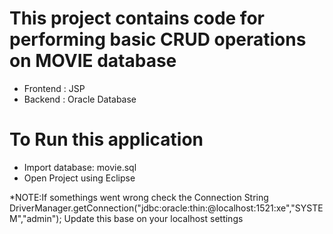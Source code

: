# This project contains code for performing basic CRUD operations on  MOVIE database

* Frontend : JSP
* Backend : Oracle Database
 
# To Run this application
* Import database: movie.sql
* Open Project using Eclipse

*NOTE:If somethings went wrong check the Connection String
DriverManager.getConnection("jdbc:oracle:thin:@localhost:1521:xe","SYSTEM","admin");
Update this base on your localhost settings


